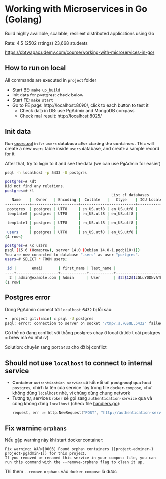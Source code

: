 # Working with Microservices in Go (Golang)

Build highly available, scalable, resilient distributed applications using Go

Rate: 4.5 (2502 ratings) 23,668 students

https://cbtwapac.udemy.com/course/working-with-microservices-in-go/

## How to run on local

All commands are executed in `project` folder

- Start BE: `make up_build`
- Init data for postgres: check below
- Start FE: `make start`
- Go to FE page: http://localhost:8090/, click to each button to test it
  - Check data in DB: use PgAdmin and MongoDB compass
  - Check mail result: http://localhost:8025/

## Init data

Run [users.sql](./users.sql) in for `users` database after starting the containers. This will create a new `users` table inside `users` database, and create a sample record for it

After that, try to login to it and see the data (we can use PgAdmin for easier)

```bash
psql -h localhost -p 5433 -U postgres

postgres=# \dt
Did not find any relations.
postgres=# \l
                                                List of databases
   Name    |  Owner   | Encoding |  Collate   |   Ctype    | ICU Locale | Locale Provider |   Access privileges
-----------+----------+----------+------------+------------+------------+-----------------+-----------------------
 postgres  | postgres | UTF8     | en_US.utf8 | en_US.utf8 |            | libc            |
 template0 | postgres | UTF8     | en_US.utf8 | en_US.utf8 |            | libc            | =c/postgres          +
           |          |          |            |            |            |                 | postgres=CTc/postgres
 template1 | postgres | UTF8     | en_US.utf8 | en_US.utf8 |            | libc            | =c/postgres          +
           |          |          |            |            |            |                 | postgres=CTc/postgres
 users     | postgres | UTF8     | en_US.utf8 | en_US.utf8 |            | libc            |
(4 rows)

postgres=# \c users
psql (15.6 (Homebrew), server 14.0 (Debian 14.0-1.pgdg110+1))
You are now connected to database "users" as user "postgres".
users=# SELECT * FROM users;

 id |       email       | first_name | last_name |                           password                           | user_active |     created_at      |     updated_at
----+-------------------+------------+-----------+--------------------------------------------------------------+-------------+---------------------+---------------------
  2 | admin@example.com | Admin      | User      | $2a$12$1zGLuYDDNvATh4RA4avbKuheAMpb1svexSzrQm7up.bnpwQHs0jNe |           1 | 2022-03-14 00:00:00 | 2022-03-14 00:00:00
(1 row)
```

## Postgres error

Dùng PgAdmin connect tới `localhost:5432` bị lỗi sau:

```bash
➜  project git:(main) ✗ psql -U postgres
psql: error: connection to server on socket "/tmp/.s.PGSQL.5432" failed: FATAL:  role "postgres" does not exist
```

Có thể nó đang conflict với thằng postgres chạy ở local (trước t cài postgres = brew mà éo nhớ :v)

Solution: chuyển sang port `5433` cho đỡ bị conflict

## Should not use `localhost` to connect to internal service

- Container `authentication-service` sẽ kết nối tới postgresql qua host `postgres`, chính là tên của service này trong file `docker-compose`, chứ không dùng `localhost` nhé, vì chúng dùng chung network
- Tương tự, service `broker` sẽ gọi sang `authentication-service` qua và cũng không dùng `localhost` (check file [handlers.go](./broker-service/cmd/api/handlers.go)):
  ```go
  request, err := http.NewRequest("POST", "http://authentication-service/authenticate", bytes.NewBuffer(jsonData))
  ```

## Fix warning `orphans`

Nếu gặp warning này khi start docker container:

```
Fix warning: WARN[0003] Found orphan containers ([project-adminer-1 project-pgadmin-1]) for this project.
If you removed or renamed this service in your compose file, you can run this command with the --remove-orphans flag to clean it up.
```

Thì thêm `--remove-orphans` vào `docker-compose` là được
